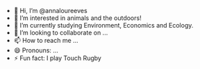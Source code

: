 - 👋 Hi, I’m @annaloureeves
- 👀 I’m interested in animals and the outdoors!
- 🌱 I’m currently studying Environment, Economics and Ecology. 
- 💞️ I’m looking to collaborate on ...
- 📫 How to reach me ...
- 😄 Pronouns: ...
- ⚡ Fun fact: I play Touch Rugby

<!---
annaloureeves/annaloureeves is a ✨ special ✨ repository because its `README.md` (this file) appears on your GitHub profile.
You can click the Preview link to take a look at your changes.
--->
